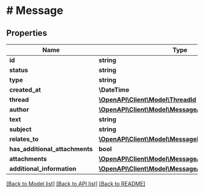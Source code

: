 # # Message

## Properties

Name | Type | Description | Notes
------------ | ------------- | ------------- | -------------
**id** | **string** |  |
**status** | **string** |  |
**type** | **string** |  |
**created_at** | **\DateTime** |  |
**thread** | [**\OpenAPI\Client\Model\ThreadId**](ThreadId.md) |  |
**author** | [**\OpenAPI\Client\Model\MessageAuthor**](MessageAuthor.md) |  |
**text** | **string** |  |
**subject** | **string** |  | [optional]
**relates_to** | [**\OpenAPI\Client\Model\MessageRelatedObject**](MessageRelatedObject.md) |  |
**has_additional_attachments** | **bool** |  |
**attachments** | [**\OpenAPI\Client\Model\MessageAttachmentInfo[]**](MessageAttachmentInfo.md) |  |
**additional_information** | [**\OpenAPI\Client\Model\MessageAdditionalInformation**](MessageAdditionalInformation.md) |  | [optional]

[[Back to Model list]](../../README.md#models) [[Back to API list]](../../README.md#endpoints) [[Back to README]](../../README.md)
